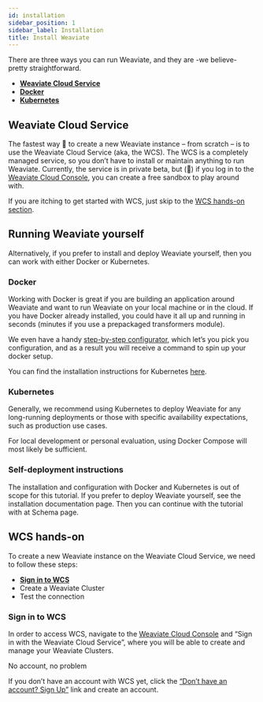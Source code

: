```yaml
---
id: installation
sidebar_position: 1
sidebar_label: Installation
title: Install Weaviate
---
```


<badges></badges>

There are three ways you can run Weaviate, and they are -we believe- pretty straightforward.

* [**Weaviate Cloud Service**](#weaviate-cloud-service)
* [**Docker**](#docker)
* [**Kubernetes**](#kubernetes)

## Weaviate Cloud Service

The fastest way 🚀 to create a new Weaviate instance – from scratch – is to use the Weaviate Cloud Service (aka, the WCS). The WCS is a completely managed service, so you don’t have to install or maintain anything to run Weaviate. Currently, the service is in private beta, but (🤫) if you log in to the [Weaviate Cloud Console](https://console.semi.technology/), you can create a free sandbox to play around with.

If you are itching to get started with WCS, just skip to the [WCS hands-on section](#wcs-hands-on).

## Running Weaviate yourself

Alternatively, if you prefer to install and deploy Weaviate yourself, then you can work with either Docker or Kubernetes.

### Docker

Working with Docker is great if you are building an application around Weaviate and want to run Weaviate on your local machine or in the cloud. If you have Docker already installed, you could have it all up and running in seconds (minutes if you use a prepackaged transformers module).

We even have a handy [step-by-step configurator](https://weaviate.io/developers/weaviate/current/installation/docker-compose.html#configurator), which let’s you pick you configuration, and as a result you will receive a command to spin up your docker setup.

You can find the installation instructions for Kubernetes [here](https://weaviate.io/developers/weaviate/current/installation/docker-compose.html#configurator).

### Kubernetes

Generally, we recommend using Kubernetes to deploy Weaviate for any long-running deployments or those with specific availability expectations, such as production use cases.

For local development or personal evaluation, using Docker Compose will most likely be sufficient.

### Self-deployment instructions

The installation and configuration with Docker and Kubernetes is out of scope for this tutorial. If you prefer to deploy Weaviate yourself, see the installation documentation page. Then you can continue with the tutorial with at Schema page.

## WCS hands-on

To create a new Weaviate instance on the Weaviate Cloud Service, we need to follow these steps:

* [**Sign in to WCS**](#sign-in-to-wcs)
* Create a Weaviate Cluster
* Test the connection

### Sign in to WCS

In order to access WCS, navigate to the [Weaviate Cloud Console](https://console.semi.technology/) and “Sign in with the Weaviate Cloud Service”, where you will be able to create and manage your Weaviate Clusters.

No account, no problem

If you don’t have an account with WCS yet, click the [“Don’t have an account? Sign Up”](https://auth.wcs.api.semi.technology/auth/realms/SeMI/protocol/openid-connect/registrations?client_id=wcs&response_type=code&redirect_uri=https://console.semi.technology/console/wcs) link and create an account.